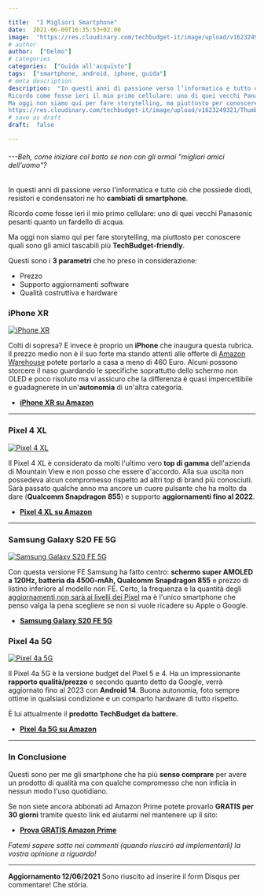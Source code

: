```yaml
---

title:  "I Migliori Smartphone"
date:  2021-06-09T16:35:53+02:00
image:  "https://res.cloudinary.com/techbudget-it/image/upload/v1623249321/Thumbnails/telephone-586268_1920_me7b9y.jpg"
# author
author:  ["Delmo"]
# categories
categories:  ["Guida all'acquisto"]
tags:  ["smartphone, android, iphone, guida"]
# meta description
description:  "In questi anni di passione verso l’informatica e tutto ciò che possiede diodi, resistori e condensatori ne ho cambiati di smartphone.
Ricordo come fosse ieri il mio primo cellulare: uno di quei vecchi Panasonic pesanti quanto un fardello di acqua.
Ma oggi non siamo qui per fare storytelling, ma piuttosto per conoscere quali sono gli amici tascabili più TechBudget-friendly.
https://res.cloudinary.com/techbudget-it/image/upload/v1623249321/Thumbnails/telephone-586268_1920_me7b9y.jpg"
# save as draft
draft:  false

---
```


###### ---Beh, come iniziare col botto se non con gli ormai "migliori amici dell'uomo"?

In questi anni di passione verso l'informatica e tutto ciò che possiede diodi, resistori e condensatori ne ho **cambiati di smartphone**.

Ricordo come fosse ieri il mio primo cellulare: uno di quei vecchi Panasonic pesanti quanto un fardello di acqua.

Ma oggi non siamo qui per fare storytelling, ma piuttosto per conoscere quali sono gli amici tascabili più **TechBudget-friendly**.

Questi sono i **3 parametri** che ho preso in considerazione:

- Prezzo
- Supporto aggiornamenti software
- Qualità costruttiva e hardware

### iPhone XR

[![iPhone XR](https://store.storeimages.cdn-apple.com/4668/as-images.apple.com/is/refurb-iphone-xr-black-gallery-2020?wid=2000&hei=2000&fmt=jpeg&qlt=95&.v=1578943274486)](https://amzn.to/3waruab)

Colti di sopresa? E invece è proprio un **iPhone** che inaugura questa rubrica. Il prezzo medio non è il suo forte ma stando attenti alle offerte di [Amazon Warehouse](https://amzn.to/3gqNFC3) potete portarlo a casa a meno di 460 Euro. Alcuni possono storcere il naso guardando le specifiche soprattutto dello schermo non OLED e poco risoluto ma vi assicuro che la differenza è quasi impercettibile e guadagnerete in un'**autonomia** di un'altra categoria.

- **[iPhone XR su Amazon](https://amzn.to/3waruab)**

___

### Pixel 4 XL

[![Pixel 4 XL](https://images-na.ssl-images-amazon.com/images/I/71Ns3Z6KFcL._AC_SY450_.jpg)](https://amzn.to/3v7lE8e)

Il Pixel 4 XL è considerato da molti l'ultimo vero **top di gamma** dell'azienda di Mountain View e non posso che essere d'accordo. Alla sua uscita non possedeva alcun compromesso rispetto ad altri top di brand più conosciuti. Sarà passato qualche anno ma ancore un cuore pulsante che ha molto da dare (**Qualcomm Snapdragon 855**) e supporto **aggiornamenti fino al 2022**.

- **[Pixel 4 XL su Amazon](https://amzn.to/3v7lE8e)**

___

### Samsung Galaxy S20 FE 5G

[![Samsung Galaxy S20 FE 5G](https://www.tomshw.it/images/images/2020/10/immagini-prodotto-640x640-121750.768x432.jpg)](https://amzn.to/2RNAbIp)

Con questa versione FE Samsung ha fatto centro: **schermo super AMOLED a 120Hz, batteria da 4500-mAh, Qualcomm Snapdragon 855** e prezzo di listino inferiore al modello non FE. Certo, la frequenza e la quantità degli [aggiornamenti non sarà ai livelli dei Pixel](https://www.aosmark.com/) ma è l'unico smartphone che penso valga la pena scegliere se non si vuole ricadere su Apple o Google.

- **[Samsung Galaxy S20 FE 5G](https://amzn.to/2RNAbIp)**

### Pixel 4a 5G

[![Pixel 4a 5G](https://images-na.ssl-images-amazon.com/images/I/71Ns3Z6KFcL._AC_SY450_.jpg)](https://amzn.to/3g5zYcN)

Il Pixel 4a 5G è la versione budget del Pixel 5 e 4. Ha un impressionante **rapporto qualità/prezzo** e secondo quanto detto da Google, verrà aggiornato fino al 2023 con **Android 14**. Buona autonomia, foto sempre ottime in qualsiasi condizione e un comparto hardware di tutto rispetto.

È lui attualmente il **prodotto TechBudget da battere.**

- **[Pixel 4a 5G su Amazon](https://amzn.to/3g5zYcN)**

___

### In Conclusione

Questi sono per me gli smartphone che ha più **senso comprare** per avere un prodotto di qualità ma con qualche compromesso che non inficia in nessun modo l'uso quotidiano.

Se non siete ancora abbonati ad Amazon Prime potete provarlo **GRATIS per 30 giorni** tramite questo link ed aiutarmi nel mantenere up il sito:

- **[Prova GRATIS Amazon Prime](https://amzn.to/3zrJKOm)**

*Fatemi sapere sotto nei commenti (quando riuscirò ad implementarli) la vostra opinione a riguardo!*

___

**Aggiornamento 12/06/2021**
Sono riuscito ad inserire il form Disqus per commentare!
Che störia.
